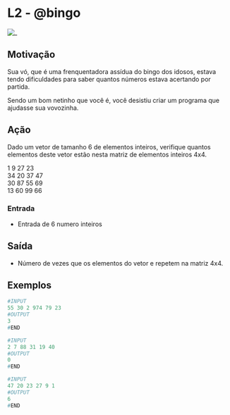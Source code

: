 # L2 - @bingo

![_](cover.jpg)

## Motivação

Sua vó, que é uma frenquentadora assídua do bingo dos idosos, estava tendo dificuldades para saber quantos números estava acertando por partida.

Sendo um bom netinho que você é, você desistiu criar um programa que ajudasse sua vovozinha.

## Ação

Dado um vetor de tamanho 6 de elementos inteiros, verifique quantos elementos deste vetor estão nesta matriz de elementos inteiros 4x4.

1 9 27 23  
34 20 37 47  
30 87 55 69  
13 60 99 66

### Entrada

* Entrada de 6 numero inteiros

## Saída

* Número de vezes que os elementos do vetor e repetem na matriz 4x4.  

## Exemplos

``` py
#INPUT
55 30 2 974 79 23
#OUTPUT
3
#END
```

```py
#INPUT
2 7 88 31 19 40
#OUTPUT
0
#END
```

```py
#INPUT
47 20 23 27 9 1
#OUTPUT
6
#END
```
